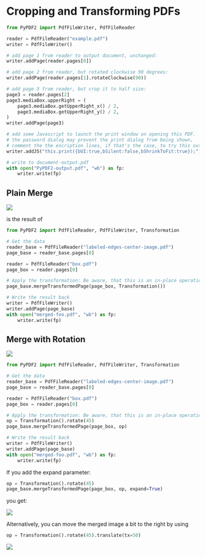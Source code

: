# Cropping and Transforming PDFs

```python
from PyPDF2 import PdfFileWriter, PdfFileReader

reader = PdfFileReader("example.pdf")
writer = PdfFileWriter()

# add page 1 from reader to output document, unchanged:
writer.addPage(reader.pages[0])

# add page 2 from reader, but rotated clockwise 90 degrees:
writer.addPage(reader.pages[1].rotateClockwise(90))

# add page 3 from reader, but crop it to half size:
page3 = reader.pages[2]
page3.mediaBox.upperRight = (
    page3.mediaBox.getUpperRight_x() / 2,
    page3.mediaBox.getUpperRight_y() / 2,
)
writer.addPage(page3)

# add some Javascript to launch the print window on opening this PDF.
# the password dialog may prevent the print dialog from being shown,
# comment the the encription lines, if that's the case, to try this out:
writer.addJS("this.print({bUI:true,bSilent:false,bShrinkToFit:true});")

# write to document-output.pdf
with open("PyPDF2-output.pdf", "wb") as fp:
    writer.write(fp)
```

## Plain Merge

![](plain-merge.png)

is the result of

```python
from PyPDF2 import PdfFileReader, PdfFileWriter, Transformation

# Get the data
reader_base = PdfFileReader("labeled-edges-center-image.pdf")
page_base = reader_base.pages[0]

reader = PdfFileReader("box.pdf")
page_box = reader.pages[0]

# Apply the transformation: Be aware, that this is an in-place operation
page_base.mergeTransformedPage(page_box, Transformation())

# Write the result back
writer = PdfFileWriter()
writer.addPage(page_base)
with open("merged-foo.pdf", "wb") as fp:
    writer.write(fp)
```

## Merge with Rotation

![](merge-45-deg-rot.png)

```python
from PyPDF2 import PdfFileReader, PdfFileWriter, Transformation

# Get the data
reader_base = PdfFileReader("labeled-edges-center-image.pdf")
page_base = reader_base.pages[0]

reader = PdfFileReader("box.pdf")
page_box = reader.pages[0]

# Apply the transformation: Be aware, that this is an in-place operation
op = Transformation().rotate(45)
page_base.mergeTransformedPage(page_box, op)

# Write the result back
writer = PdfFileWriter()
writer.addPage(page_base)
with open("merged-foo.pdf", "wb") as fp:
    writer.write(fp)
```

If you add the expand parameter:

```python
op = Transformation().rotate(45)
page_base.mergeTransformedPage(page_box, op, expand=True)
```

you get:

![](merge-rotate-expand.png)

Alternatively, you can move the merged image a bit to the right by using

```python
op = Transformation().rotate(45).translate(tx=50)
```

![](merge-translated.png)
